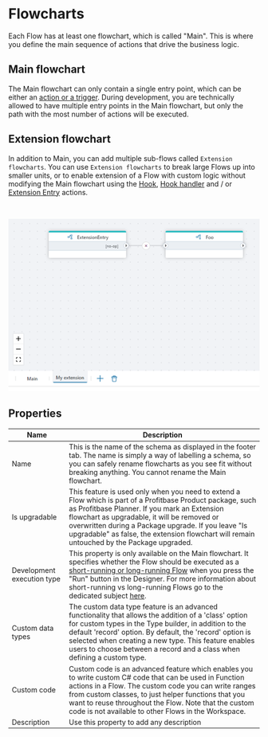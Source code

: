 # Flowcharts

Each Flow has at least one flowchart, which is called "Main". This is where you define the main sequence of actions that drive the business logic.

## Main flowchart

The Main flowchart can only contain a single entry point, which can be either an [action or a trigger](actions-and-triggers.md). During development, you are technically allowed to have multiple entry points in the Main flowchart, but only the path with the most number of actions will be executed.

## Extension flowchart

In addition to Main, you can add multiple sub-flows called `Extension flowcharts`. You can use `Extension flowcharts` to break large Flows up into smaller units, or to enable extension of a Flow with custom logic without modifying the Main flowchart using the [Hook](../actions/built-in/flow-hook.md), [Hook handler](../actions/built-in/flow-hook-handler.md) and / or [Extension Entry](../actions/built-in/extension-entry.md) actions.

<br/>

![img](../../../images/schemas.png)


## Properties

| Name            | Description                   |
|-----------------|-------------------------------|
| Name            | This is the name of the schema as displayed in the footer tab. The name is simply a way of labelling a schema, so you can safely rename flowcharts as you see fit without breaking anything. You cannot rename the Main flowchart.|
| Is upgradable     | This feature is used only when you need to extend a Flow which is part of a Profitbase Product package, such as Profitbase Planner. If you mark an Extension flowchart as upgradable, it will be removed or overwritten during a Package upgrade. If you leave "Is upgradable" as false, the extension flowchart will remain untouched by the Package upgraded. |
| Development execution type | This property is only available on the Main flowchart. It specifies whether the Flow should be executed as a [short-running or long-running Flow](../flows/long-vs-short-running-flows.md) when you press the "Run" button in the Designer. For more information about short-running vs long-running Flows go to the dedicated subject [here](../flows/long-vs-short-running-flows.md). |
| Custom data types    | The custom data type feature is an advanced functionality that allows the addition of a 'class' option for custom types in the Type builder, in addition to the default 'record' option. By default, the 'record' option is selected when creating a new type. This feature enables users to choose between a record and a class when defining a custom type. |
| Custom code    | Custom code is an advanced feature which enables you to write custom C# code that can be used in Function actions in a Flow. The custom code you can write ranges from custom classes, to just helper functions that you want to reuse throughout the Flow. Note that the custom code is not available to other Flows in the Workspace. |
| Description     | Use this property to add any description |
 